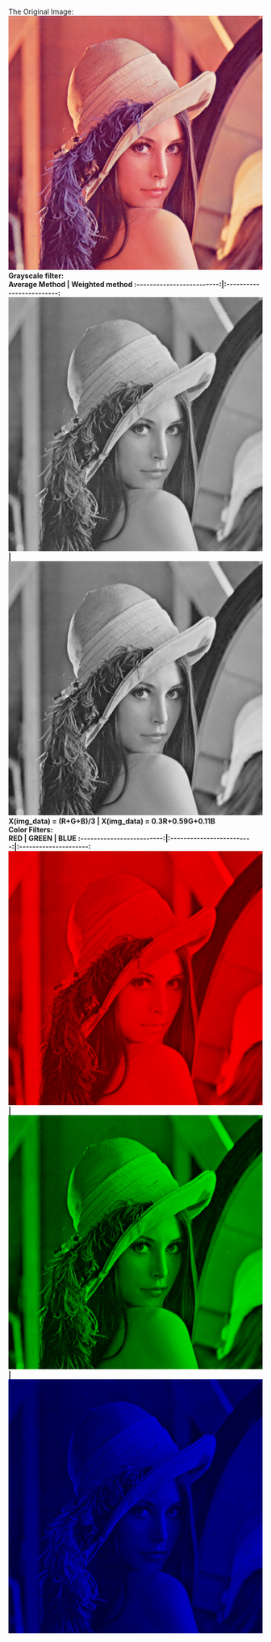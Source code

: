 The Original Image:</br>
![Original image og Lenna](lena.png)
</br>
<b>Grayscale filter<b>:</br>
  Average Method            |  Weighted method
:-------------------------:|:-------------------------:
![Grayed with average method](Images/grayscale_avg.png)  |  ![Grayed with weighted method](Images/grayscale_lum.png)
 X(img_data) = (R+G+B)/3 | X(img_data) = 0.3R+0.59G+0.11B
 </br>
<b>Color Filters:</b>
</br>
  RED            |  GREEN     |     BLUE
:-------------------------:|:-------------------------:|:---------------------:
![Red Filter](Images/red.png)  |  ![Green](Images/green.png)  |  ![Blue Filter](Images/blue.png)

 </br>
